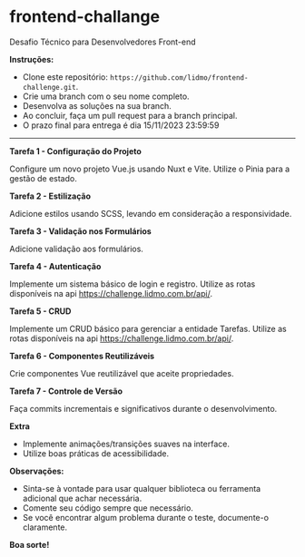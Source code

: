 # frontend-challange
Desafio Técnico para Desenvolvedores Front-end

**Instruções:**
- Clone este repositório: `https://github.com/lidmo/frontend-challenge.git`.
- Crie uma branch com o seu nome completo.
- Desenvolva as soluções na sua branch.
- Ao concluir, faça um pull request para a branch principal.
- O prazo final para entrega é dia 15/11/2023 23:59:59 

---

**Tarefa 1 - Configuração do Projeto**  

Configure um novo projeto Vue.js usando Nuxt e Vite. Utilize o Pinia para a gestão de estado.  

**Tarefa 2 - Estilização**  

Adicione estilos usando SCSS, levando em consideração a responsividade.  

**Tarefa 3 - Validação nos Formulários**  

Adicione validação aos formulários.  

**Tarefa 4 - Autenticação**  

Implemente um sistema básico de login e registro. Utilize as rotas disponíveis na api https://challenge.lidmo.com.br/api/.  

**Tarefa 5 - CRUD**  

Implemente um CRUD básico para gerenciar a entidade Tarefas. Utilize as rotas disponíveis na api https://challenge.lidmo.com.br/api/.  

**Tarefa 6 - Componentes Reutilizáveis**  

Crie componentes Vue reutilizável que aceite propriedades.  

**Tarefa 7 - Controle de Versão**  

Faça commits incrementais e significativos durante o desenvolvimento.

**Extra**  

- Implemente animações/transições suaves na interface.  
- Utilize boas práticas de acessibilidade.  

**Observações:**  
- Sinta-se à vontade para usar qualquer biblioteca ou ferramenta adicional que achar necessária.  
- Comente seu código sempre que necessário.  
- Se você encontrar algum problema durante o teste, documente-o claramente.  

**Boa sorte!**
